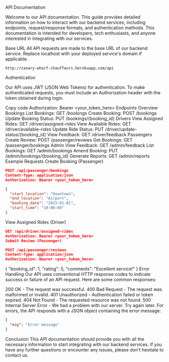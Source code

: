 API Documentation

Welcome to our API documentation. This guide provides detailed information on how to interact with our backend services, including endpoints, request/response formats, and authentication methods. This documentation is intended for developers, tech enthusiasts, and anyone interested in integrating with our services.

Base URL
All API requests are made to the base URL of our backend service. Replace localhost with your deployed service's domain if applicable.

```url
http://canary-wharf-chauffeurs.herokuapp.com/api
```

Authentication

Our API uses JWT (JSON Web Tokens) for authentication. To make authenticated requests, you must include an Authorization header with the token obtained during login.


Copy code
Authorization: Bearer <your_token_here>
Endpoints Overview
Bookings
List Bookings: GET /bookings
Create Booking: POST /bookings
Update Booking Status: PUT /bookings/{booking_id}
Drivers
View Assigned Rides: GET /driver/assigned-rides
View Available Rides: GET /driver/available-rides
Update Ride Status: PUT /driver/update-status/{booking_id}
View Feedback: GET /driver/feedback
Passengers
Create Review: POST /passenger/reviews
Get Bookings: GET /passenger/bookings
Admin
View Feedback: GET /admin/feedback
List Bookings: GET /admin/bookings
Amend Booking: PUT /admin/bookings/{booking_id}
Generate Reports: GET /admin/reports
Example Requests
Create Booking (Passenger)

```json
POST /api/passenger/bookings
Content-Type: application/json
Authorization: Bearer <your_token_here>

{
  "start_location": "Downtown",
  "end_location": "Airport",
  "booking_date": "2023-01-01",
  "start_time": "10:00:00"
}
```


View Assigned Rides (Driver)

```json
GET /api/driver/assigned-rides
Authorization: Bearer <your_token_here>
Submit Review (Passenger)

POST /api/passenger/reviews
Content-Type: application/json
Authorization: Bearer <your_token_here>
```
{
  "booking_id": 1,
  "rating": 5,
  "comments": "Excellent service!"
}
Error Handling
Our API uses conventional HTTP response codes to indicate success or failure of an API request. Here are some common responses:

200 OK - The request was successful.
400 Bad Request - The request was malformed or invalid.
401 Unauthorized - Authentication failed or token expired.
404 Not Found - The requested resource was not found.
500 Internal Server Error - We had a problem with our server. Try again later.
For errors, the API responds with a JSON object containing the error message:




```json
{
  "msg": "Error message"
}
```

Conclusion
This API documentation should provide you with all the necessary information to start integrating with our backend services. If you have any further questions or encounter any issues, please don't hesitate to contact us.
